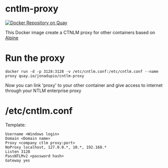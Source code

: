 # cntlm-proxy

[![Docker Repository on Quay](https://quay.io/repository/jonadupio/cntlm-proxy/status "Docker Repository on Quay")](https://quay.io/repository/jonadupio/cntlm-proxy)

This Docker image create a CTNLM proxy for other containers based on [Alpine](https://hub.docker.com/_/alpine/)

# Run the proxy

```
docker run -d -p 3128:3128 -v /etc/cntlm.conf:/etc/cntlm.conf --name proxy quay.io/jonadupio/cntlm-proxy
```

Now you can link 'proxy' to your other container and give access to internet through your NTLM enterprise proxy

# /etc/cntlm.conf

Template:

```
Username <Windows login>
Domain <Domain name>
Proxy <company ctlm proxy:port>
NoProxy localhost, 127.0.0.*, 10.*, 192.168.*
Listen 3128
PassNTLMv2 <password hash>
Gateway yes
```
